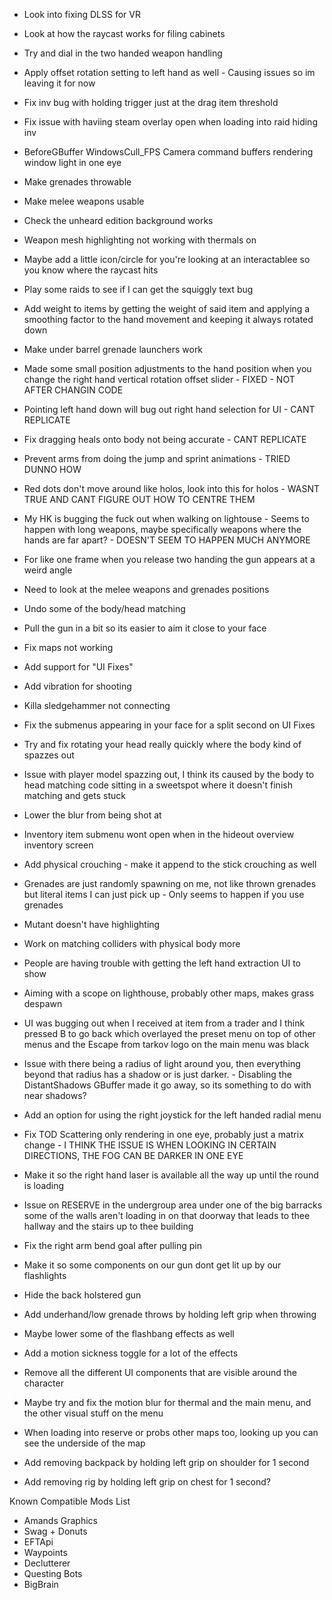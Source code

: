 
- Look into fixing DLSS for VR
- Look at how the raycast works for filing cabinets
- Try and dial in the two handed weapon handling
- Apply offset rotation setting to left hand as well - Causing issues so im leaving it for now
- Fix inv bug with holding trigger just at the drag item threshold
- Fix issue with haviing steam overlay open when loading into raid hiding inv
- BeforeGBuffer WindowsCull_FPS Camera command buffers rendering window light in one eye
- Make grenades throwable
- Make melee weapons usable
- Check the unheard edition background works
- Weapon mesh highlighting not working with thermals on
- Maybe add a little icon/circle for you're looking at an interactablee so you know where the raycast hits
- Play some raids to see if I can get the squiggly text bug
- Add weight to items by getting the weight of said item and applying a smoothing factor to the hand movement and keeping it always rotated down
- Make under barrel grenade launchers work

- Made some small position adjustments to the hand position when you change the right hand vertical rotation offset slider - FIXED - NOT AFTER CHANGIN CODE


- Pointing left hand down will bug out right hand selection for UI - CANT REPLICATE
- Fix dragging heals onto body not being accurate - CANT REPLICATE
- Prevent arms from doing the jump and sprint animations - TRIED DUNNO HOW
- Red dots don't move around like holos, look into this for holos - WASNT TRUE AND CANT FIGURE OUT HOW TO CENTRE THEM
- My HK is bugging the fuck out when walking on lightouse - Seems to happen with long weapons, maybe specifically weapons where the hands are far apart? - DOESN'T SEEM TO HAPPEN MUCH ANYMORE

- For like one frame when you release two handing the gun appears at a weird angle
- Need to look at the melee weapons and grenades positions
- Undo some of the body/head matching 
- Pull the gun in a bit so its easier to aim it close to your face
- Fix maps not working
- Add support for "UI Fixes"
- Add vibration for shooting
- Killa sledgehammer not connecting
- Fix the submenus appearing in your face for a split second on UI Fixes 
- Try and fix rotating your head really quickly where the body kind of spazzes out
- Issue with player model spazzing out, I think its caused by the body to head matching code sitting in a sweetspot where it doesn't finish matching and gets stuck
- Lower the blur from being shot at
- Inventory item submenu wont open when in the hideout overview inventory screen
- Add physical crouching - make it append to the stick crouching as well
- Grenades are just randomly spawning on me, not like thrown grenades but literal items I can just pick up - Only seems to happen if you use grenades
- Mutant doesn't have highlighting

- Work on matching colliders with physical body more
- People are having trouble with getting the left hand extraction UI to show
- Aiming with a scope on lighthouse, probably other maps, makes grass despawn
- UI was bugging out when I received at item from a trader and I think pressed B to go back which overlayed the preset menu on top of other menus and the Escape from tarkov logo on the main menu was black
- Issue with there being a radius of light around you, then everything beyond that radius has a shadow or is just darker. - Disabling the DistantShadows GBuffer made it go away, so its something to do with near shadows?
- Add an option for using the right joystick for the left handed radial menu
- Fix TOD Scattering only rendering in one eye, probably just a matrix change - I THINK THE ISSUE IS WHEN LOOKING IN CERTAIN DIRECTIONS, THE FOG CAN BE DARKER IN ONE EYE
- Make it so the right hand laser is available all the way up until the round is loading
- Issue on RESERVE in the undergroup area under one of the big barracks some of the walls aren't loading in on that doorway that leads to thee hallway and the stairs up to thee building
- Fix the right arm bend goal after pulling pin
- Make it so some components on our gun dont get lit up by our flashlights
- Hide the back holstered gun
- Add underhand/low grenade throws by holding left grip when throwing
- Maybe lower some of the flashbang effects as well
- Add a motion sickness toggle for a lot of the effects
- Remove all the different UI components that are visible around the character
- Maybe try and fix the  motion blur for thermal and the main menu, and the other visual stuff on the menu
- When loading into reserve or probs other maps too, looking up you can see the underside of the map
- Add removing backpack by holding left grip on shoulder for 1 second
- Add removing rig by holding left grip on chest for 1 second?

Known Compatible Mods List
- Amands Graphics
- Swag + Donuts
- EFTApi
- Waypoints
- Declutterer
- Questing Bots
- BigBrain